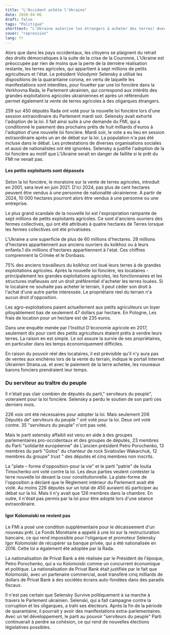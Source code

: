 ```yaml
---
title: "L'Occident achète l'Ukraine"
date: 2020-04-06
draft: false
tags: "Politique"
shorttext: "L'Ukraine autorise les étrangers à acheter des terres! Avec cela le but de l'Occident est atteint! Enfin, le grenier d'Ukraine peut être acheté."
cover: "repression"
lang: fr
---
```


Alors que dans les pays occidentaux, les citoyens se plaignent du retrait des droits démocratiques à la suite de la crise de la Couronne, L'Ukraine est préoccupée par rien de moins que la perte de la dernière réalisation restante, les terres agricoles, qui appartient à sept millions de petits agriculteurs et l'état. Le président Volodymir Selensky a utilisé les dispositions de la quarantaine corona, en vertu de laquelle les manifestations sont interdites, pour fouetter par une loi foncière dans la Verkhovna Rada, le Parlement ukrainien, qui correspond aux intérêts des grandes exploitations agricoles ukrainiennes et après un référendum permet également la vente de terres agricoles à des oligarques étrangers.

259 sur 450 députés Rada ont voté pour la nouvelle loi foncière lors d'une session extraordinaire du Parlement mardi soir. Selensky avait exhorté l'adoption de la loi. Il fait ainsi suite à une demande du FMI, qui a conditionné le paiement des prochains prêts de huit milliards d'euros à l'adoption d'une nouvelle loi foncière. Mardi soir, le vote a eu lieu en session extraordinaire après un an de débat sur la loi. La population n'a pas été incluse dans le débat. Les protestations de diverses organisations sociales et aussi de nationalistes ont été ignorées. Selensky a justifié l'adoption de la loi foncière au motif que L'Ukraine serait en danger de faillite si le prêt du FMI ne venait pas.

#### Les petits exploitants sont dépassés

Selon la loi foncière, le moratoire sur la vente de terres agricoles, introduit en 2001, sera levé en juin 2021. D'ici 2024, pas plus de cent hectares peuvent être vendus à une personne de nationalité ukrainienne. A partir de 2024, 10 000 hectares pourront alors être vendus à une personne ou une entreprise.

Le plus grand scandale de la nouvelle loi est l'expropriation rampante de sept millions de petits exploitants agricoles. Ce sont d'anciens ouvriers des fermes collectives, qui ont été attribués à quatre hectares de Terres lorsque les fermes collectives ont été privatisées.

L'Ukraine a une superficie de plus de 60 millions d'hectares. 28 millions d'hectares appartiennent aux anciens ouvriers du kolkhoz ou à leurs enfants.1 dix millions d'hectares appartiennent à l'etat. Ces chiffres comprennent la Crimée et le Donbass.

75% des anciens travailleurs du kolkhoz ont loué leurs terres à de grandes exploitations agricoles. Après la nouvelle loi foncière, les locataires - principalement les grandes exploitations agricoles, les fonctionnaires et les structures mafieuses ont un droit préférentiel d'acheter les terres louées. Si le locataire ne souhaite pas acheter le terrain, il peut céder son droit à l'achat d'une autre partie intéressée. Le propriétaire réel du terrain n'a aucun droit d'opposition.

Les agro-exploitations paient actuellement aux petits agriculteurs un loyer pitoyablement bas de seulement 47 dollars par hectare. En Pologne, Les frais de location pour un hectare est de 235 euros.

Dans une enquête menée par l'Institut D'économie agricole en 2017, seulement dix pour cent des petits agriculteurs étaient prêts à vendre leurs terres. La raison en est simple. Le sol assure la survie de ses propriétaires, en particulier dans les temps économiquement difficiles.

En raison du pouvoir réel des locataires, il est prévisible qu'il n'y aura pas de ventes aux enchères lors de la vente du terrain, indique le portail Internet Ukrainien Strana.ua. et avec le paiement de la terre achetée, les nouveaux barons fonciers prendraient leur temps.

### Du serviteur au traître du peuple

Il n'était pas clair combien de députés du parti," serviteurs du peuple", voteraient pour la loi foncière. Selensky a perdu le soutien de son parti ces derniers mois.

226 voix ont été nécessaires pour adopter la loi. Mais seulement 206 Députés de" serviteurs du peuple " ont voté pour la loi. Deux ont voté contre. 35 "serviteurs du peuple" n'ont pas voté.

Mais le parti selensky affaibli est venu en aide à des groupes parlementaires pro-occidentaux et des groupes de députés, 23 membres du Parti "solidarité européenne" de L'ancien président Petro Porochenko, 13 membres du parti "Golos" du chanteur de rock Sviatoslav Wakarchuk, 12 membres du groupe" trust " des députés et cinq membres non inscrits.

La "plate – forme d'opposition-pour la vie" et le parti "patrie" de Ioulia Timochenko ont voté contre la loi. Les deux parties veulent contester la terre nouvelle loi devant la cour constitutionnelle. La plate-forme de l'opposition a déclaré que le Règlement intérieur du Parlement avait été violé. Au moins 226 députés sur un total de 450 auraient dû participer au débat sur la loi. Mais il n'y avait que 126 membres dans la chambre. En outre, il n'était pas permis par la loi pour être adopté lors d'une séance extraordinaire.

#### Igor Kolomoiski ne revient pas

Le FMI a posé une condition supplémentaire pour le décaissement d'un nouveau prêt. Le Fonds Monétaire a appelé à une loi sur la restructuration bancaire, ce qui rend impossible pour l'oligarque et promoteur Selensky Igor Kolomoiski de récupérer sa banque privée, qui a été nationalisée en 2016. Cette loi a également été adoptée par la Rada.

La nationalisation de Privat Bank a été réalisée par le Président de l'époque, Petro Porochenko, qui a vu Kolomoiski comme un concurrent économique et politique. La nationalisation de Privat Bank était justifiée par le fait que Kolomoiski, avec un partenaire commercial, avait transféré cinq milliards de dollars de Privat Bank à des sociétés écrans auto-fondées dans des paradis fiscaux.

Il n'est pas certain que Selensky Survive politiquement à sa marche à travers le Parlement ukrainien. Selenski, qui a fait campagne contre la corruption et les oligarques, a trahi ses électeurs. Après la fin de la période de quarantaine, il pourrait y avoir des manifestations extra-parlementaires. Avec un tel développement, le parti au pouvoir "serviteurs du peuple" Parti continuerait à perdre sa cohésion, ce qui rend de nouvelles élections législatives possibles.
